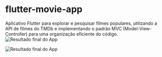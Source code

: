 # flutter-movie-app
Aplicativo Flutter para explorar e pesquisar filmes populares, utilizando a API de filmes do TMDb e implementando o padrão MVC (Model-View-Controller) para uma organização eficiente do código.
![Resultado final do App](https://github.com/KaianNovais/flutter-movie-app/blob/main/Captura%20de%20Tela%202023-04-24%20a%CC%80s%2011.35.45.png "Resultado final do app")

![Resultado final do App](https://github.com/KaianNovais/flutter-movie-app/blob/main/Captura%20de%20Tela%202023-04-24%20a%CC%80s%2011.36.12.png "my App")

